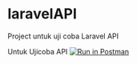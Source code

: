 # laravelAPI
Project untuk uji coba Laravel API

Untuk Ujicoba API
[![Run in Postman](https://run.pstmn.io/button.svg)][def]

[def]: https://app.getpostman.com/run-collection/24407010-61c6d9e2-0049-4ec7-a43e-fc88af8a9af1?action=collection%2Ffork&collection-url=entityId%3D24407010-61c6d9e2-0049-4ec7-a43e-fc88af8a9af1%26entityType%3Dcollection%26workspaceId%3Dc0ac8f7c-8753-4ff2-9dbd-7666d1541a63

